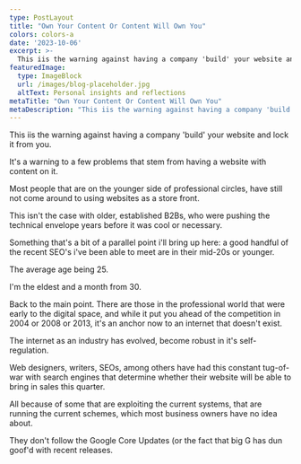 ```yaml
---
type: PostLayout
title: "Own Your Content Or Content Will Own You"
colors: colors-a
date: '2023-10-06'
excerpt: >-
  This iis the warning against having a company 'build' your website and lock it from you.......
featuredImage:
  type: ImageBlock
  url: /images/blog-placeholder.jpg
  altText: Personal insights and reflections
metaTitle: "Own Your Content Or Content Will Own You"
metaDescription: "This iis the warning against having a company 'build' your website and lock it from you...."
---
```

This iis the warning against having a company 'build' your website and lock it from you.

It's a warning to a few problems that stem from having a website with content on it.

Most people that are on the younger side of professional circles, have still not come around to using websites as a store front.

This isn't the case with older, established B2Bs, who were pushing the technical envelope years before it was cool or necessary.

Something that's a bit of a parallel point i'll bring up here: a good handful of the recent SEO's i've been able to meet are in their mid-20s or younger.

The average age being 25.

I'm the eldest and a month from 30.

Back to the main point. There are those in the professional world that were early to the digital space, and while it put you ahead of the competition in 2004 or 2008 or 2013, it's an anchor now to an internet that doesn't exist.

The internet as an industry has evolved, become robust in it's self-regulation.

Web designers, writers, SEOs, among others have had this constant tug-of-war with search engines that determine whether their website will be able to bring in sales this quarter.

All because of some that are exploiting the current systems, that are running the current schemes, which most business owners have no idea about.

They don't follow the Google Core Updates (or the fact that big G has dun goof'd with recent releases.